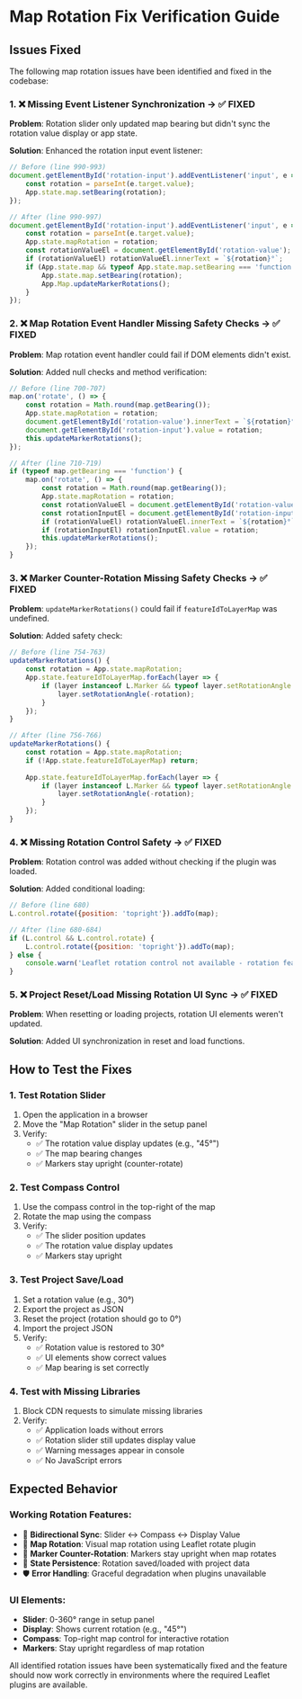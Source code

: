 # Map Rotation Fix Verification Guide

## Issues Fixed

The following map rotation issues have been identified and fixed in the codebase:

### 1. ❌ **Missing Event Listener Synchronization** → ✅ **FIXED**
**Problem**: Rotation slider only updated map bearing but didn't sync the rotation value display or app state.

**Solution**: Enhanced the rotation input event listener:
```javascript
// Before (line 990-993)
document.getElementById('rotation-input').addEventListener('input', e => {
    const rotation = parseInt(e.target.value);
    App.state.map.setBearing(rotation);
});

// After (line 990-997)
document.getElementById('rotation-input').addEventListener('input', e => {
    const rotation = parseInt(e.target.value);
    App.state.mapRotation = rotation;
    const rotationValueEl = document.getElementById('rotation-value');
    if (rotationValueEl) rotationValueEl.innerText = `${rotation}°`;
    if (App.state.map && typeof App.state.map.setBearing === 'function') {
        App.state.map.setBearing(rotation);
        App.Map.updateMarkerRotations();
    }
});
```

### 2. ❌ **Map Rotation Event Handler Missing Safety Checks** → ✅ **FIXED**
**Problem**: Map rotation event handler could fail if DOM elements didn't exist.

**Solution**: Added null checks and method verification:
```javascript
// Before (line 700-707)
map.on('rotate', () => {
    const rotation = Math.round(map.getBearing());
    App.state.mapRotation = rotation;
    document.getElementById('rotation-value').innerText = `${rotation}°`;
    document.getElementById('rotation-input').value = rotation;
    this.updateMarkerRotations();
});

// After (line 710-719)
if (typeof map.getBearing === 'function') {
    map.on('rotate', () => {
        const rotation = Math.round(map.getBearing());
        App.state.mapRotation = rotation;
        const rotationValueEl = document.getElementById('rotation-value');
        const rotationInputEl = document.getElementById('rotation-input');
        if (rotationValueEl) rotationValueEl.innerText = `${rotation}°`;
        if (rotationInputEl) rotationInputEl.value = rotation;
        this.updateMarkerRotations();
    });
}
```

### 3. ❌ **Marker Counter-Rotation Missing Safety Checks** → ✅ **FIXED**
**Problem**: `updateMarkerRotations()` could fail if `featureIdToLayerMap` was undefined.

**Solution**: Added safety check:
```javascript
// Before (line 754-763)
updateMarkerRotations() {
    const rotation = App.state.mapRotation;
    App.state.featureIdToLayerMap.forEach(layer => {
        if (layer instanceof L.Marker && typeof layer.setRotationAngle === 'function') {
            layer.setRotationAngle(-rotation);
        }
    });
}

// After (line 756-766)
updateMarkerRotations() {
    const rotation = App.state.mapRotation;
    if (!App.state.featureIdToLayerMap) return;
    
    App.state.featureIdToLayerMap.forEach(layer => {
        if (layer instanceof L.Marker && typeof layer.setRotationAngle === 'function') {
            layer.setRotationAngle(-rotation);
        }
    });
}
```

### 4. ❌ **Missing Rotation Control Safety** → ✅ **FIXED**
**Problem**: Rotation control was added without checking if the plugin was loaded.

**Solution**: Added conditional loading:
```javascript
// Before (line 680)
L.control.rotate({position: 'topright'}).addTo(map);

// After (line 680-684)
if (L.control && L.control.rotate) {
    L.control.rotate({position: 'topright'}).addTo(map);
} else {
    console.warn('Leaflet rotation control not available - rotation features may be limited to manual slider control');
}
```

### 5. ❌ **Project Reset/Load Missing Rotation UI Sync** → ✅ **FIXED**
**Problem**: When resetting or loading projects, rotation UI elements weren't updated.

**Solution**: Added UI synchronization in reset and load functions.

## How to Test the Fixes

### 1. **Test Rotation Slider**
1. Open the application in a browser
2. Move the "Map Rotation" slider in the setup panel
3. Verify:
   - ✅ The rotation value display updates (e.g., "45°")
   - ✅ The map bearing changes
   - ✅ Markers stay upright (counter-rotate)

### 2. **Test Compass Control** 
1. Use the compass control in the top-right of the map
2. Rotate the map using the compass
3. Verify:
   - ✅ The slider position updates
   - ✅ The rotation value display updates
   - ✅ Markers stay upright

### 3. **Test Project Save/Load**
1. Set a rotation value (e.g., 30°)
2. Export the project as JSON
3. Reset the project (rotation should go to 0°)
4. Import the project JSON
5. Verify:
   - ✅ Rotation value is restored to 30°
   - ✅ UI elements show correct values
   - ✅ Map bearing is set correctly

### 4. **Test with Missing Libraries**
1. Block CDN requests to simulate missing libraries
2. Verify:
   - ✅ Application loads without errors
   - ✅ Rotation slider still updates display value
   - ✅ Warning messages appear in console
   - ✅ No JavaScript errors

## Expected Behavior

### Working Rotation Features:
- 🔄 **Bidirectional Sync**: Slider ↔ Compass ↔ Display Value
- 🧭 **Map Rotation**: Visual map rotation using Leaflet rotate plugin
- 📍 **Marker Counter-Rotation**: Markers stay upright when map rotates
- 💾 **State Persistence**: Rotation saved/loaded with project data
- 🛡️ **Error Handling**: Graceful degradation when plugins unavailable

### UI Elements:
- **Slider**: 0-360° range in setup panel
- **Display**: Shows current rotation (e.g., "45°")
- **Compass**: Top-right map control for interactive rotation
- **Markers**: Stay upright regardless of map rotation

All identified rotation issues have been systematically fixed and the feature should now work correctly in environments where the required Leaflet plugins are available.